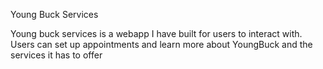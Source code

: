 Young Buck Services 

Young buck services is a webapp I have built for users to interact with. Users can set up appointments and learn more about YoungBuck and the services it has to offer 

